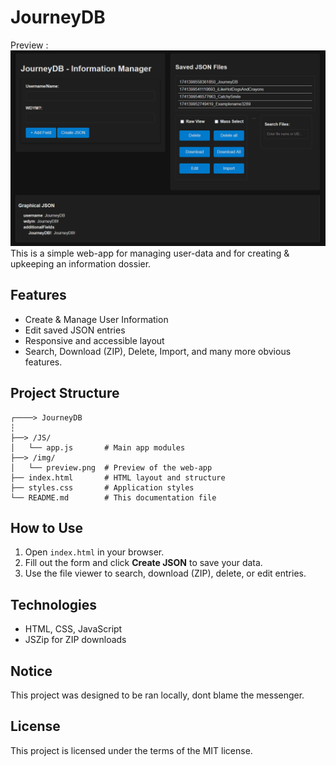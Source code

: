 # JourneyDB

Preview :
![alt text](img/preview.png)
This is a simple web-app for managing user-data and for creating & upkeeping an information dossier.

## Features

- Create & Manage User Information
- Edit saved JSON entries
- Responsive and accessible layout
- Search, Download (ZIP), Delete, Import, and many more obvious features.

## Project Structure

```
┌────> JourneyDB
┆
├──> /JS/
│   └── app.js       # Main app modules
├──> /img/
│   └── preview.png  # Preview of the web-app
├── index.html       # HTML layout and structure
├── styles.css       # Application styles
└── README.md        # This documentation file
```

## How to Use

1. Open `index.html` in your browser.
2. Fill out the form and click **Create JSON** to save your data.
3. Use the file viewer to search, download (ZIP), delete, or edit entries.

## Technologies

- HTML, CSS, JavaScript
- JSZip for ZIP downloads

## Notice
This project was designed to be ran locally, dont blame the messenger.

## License

This project is licensed under the terms of the MIT license.
